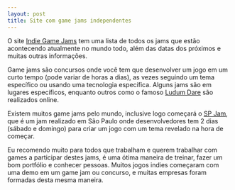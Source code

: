 ```yaml
---
layout: post
title: Site com game jams independentes
---
```


O site [Indie Game Jams](http://www.indiegamejams.com/ "Indie Game Jams") tem uma lista de todos os jams que estão acontecendo atualmente no mundo todo, além das datas dos próximos e muitas outras informações.

Game jams são concursos onde você tem que desenvolver um jogo em um curto tempo (pode variar de horas a dias), as vezes seguindo um tema específico ou usando uma tecnologia específica. Alguns jams são em lugares específicos, enquanto outros como o famoso [Ludum Dare](http://www.ludumdare.com/ "Ludum Dare") são realizados online.

Existem muitos game jams pelo mundo, inclusive logo começará o [SP Jam](http://www.spjam.com.br/ "SP Jam"), que é um jam realizado em São Paulo onde desenvolvedores tem 2 dias (sábado e domingo) para criar um jogo com um tema revelado na hora de começar.

Eu recomendo muito para todos que trabalham e querem trabalhar com games a participar destes jams, é uma ótima maneira de treinar, fazer um bom portfólio e conhecer pessoas. Muitos jogos indies começaram com uma demo em um game jam ou concurso, e muitas empresas foram formadas desta mesma maneira.

